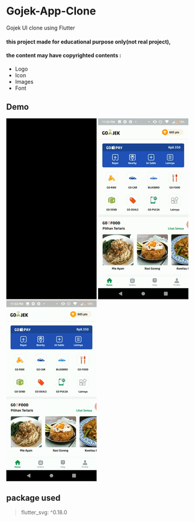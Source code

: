 # Gojek-App-Clone
Gojek UI clone using Flutter

#### this project made for educational purpose only(not real project), 
#### the content may have copyrighted contents :
- Logo
- Icon
- Images
- Font

## Demo
![Alt Text](https://github.com/AloisiusBagas/Gojek-App-Clone/blob/master/Demo/Demo1.gif) 
![Alt Text](https://github.com/AloisiusBagas/Gojek-App-Clone/blob/master/Demo/Demo2.gif) 
![Alt Text](https://github.com/AloisiusBagas/Gojek-App-Clone/blob/master/Demo/Demo3.gif) 

## package used
>flutter_svg: ^0.18.0




